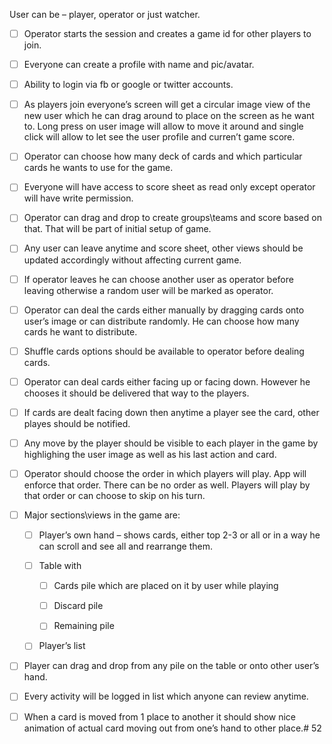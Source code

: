   User can be – player, operator or just watcher.

* [ ] Operator starts the session and creates a game id for other players to join.

* [ ] Everyone can create a profile with name and pic/avatar.

* [ ] Ability to login via fb or google or twitter accounts.

* [ ] As players join everyone’s screen will get a circular image view of the new user which he can drag around to place on the screen as he want to. Long press on user image will allow to move it around and single click will allow to let see the user profile and curren’t game score.

* [ ] Operator can choose how many deck of cards and which particular cards he wants to use for the game.

* [ ] Everyone will have access to score sheet as read only except operator will have write permission.

* [ ] Operator can drag and drop to create groups\teams and score based on that. That will be part of initial setup of game.

* [ ] Any user can leave anytime and score sheet, other views should be updated accordingly without affecting current game.

* [ ] If operator leaves he can choose another user as operator before leaving otherwise a random user will be marked as operator.

* [ ] Operator can deal the cards either manually by dragging cards onto user’s image or can distribute randomly. He can choose how many cards he want to distribute.

* [ ] Shuffle cards options should be available to operator before dealing cards.

* [ ] Operator can deal cards either facing up or facing down. However he chooses it should be delivered that way to the players.

* [ ] If cards are dealt facing down then anytime a player see the card, other playes should be notified.

* [ ] Any move by the player should be visible to each player in the game by highlighing the user image as well as his last action and card.

* [ ] Operator should choose the order in which players will play. App will enforce that order. There can be no order as well. Players will play by that order or can choose to skip on his turn.

* [ ] Major sections\views in the  game are:

  * [ ] Player’s own hand – shows cards, either top 2-3 or all or in a way he can scroll and see all and rearrange them.

  * [ ] Table with

    * [ ] Cards pile which are placed on it by user while playing

    * [ ] Discard pile

    * [ ] Remaining pile

  * [ ] Player’s list

* [ ] Player can drag and drop from any pile on the table or onto other user’s hand.

* [ ] Every activity will be logged in list which anyone can review anytime.

* [ ] When a card is moved from 1 place to another it should show nice animation of actual card moving out from one’s hand to other place.# 52